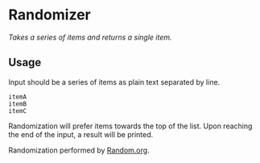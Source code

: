# Randomizer
_Takes a series of items and returns a single item._

## Usage
Input should be a series of items as plain text separated by line.


```
itemA
itemB
itemC
```

Randomization will prefer items towards the top of the list. Upon reaching the end of the input, a result will be printed.

Randomization performed by [Random.org](https://www.random.org).
